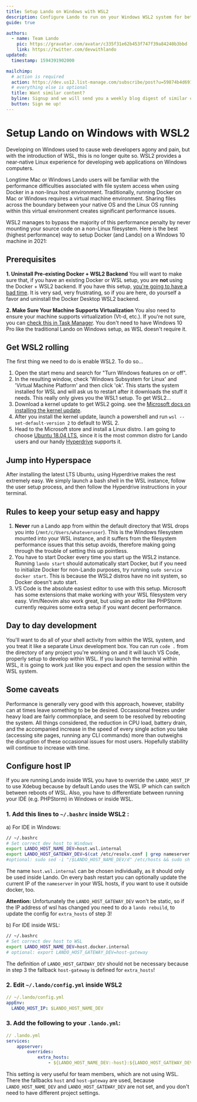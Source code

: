```yaml
---
title: Setup Lando on Windows with WSL2
description: Configure Lando to run on your Windows WSL2 system for better performance when developing on Windows.
guide: true

authors:
  - name: Team Lando
    pic: https://gravatar.com/avatar/c335f31e62b453f747f39a84240b3bbd
    link: https://twitter.com/devwithlando
updated:
  timestamp: 1594391902000

mailchimp:
  # action is required
  action: https://dev.us12.list-manage.com/subscribe/post?u=59874b4d6910fa65e724a4648&amp;id=613837077f
  # everything else is optional
  title: Want similar content?
  byline: Signup and we will send you a weekly blog digest of similar content to keep you satiated.
  button: Sign me up!
---
```


# Setup Lando on Windows with WSL2

Developing on Windows used to cause web developers agony and pain, but with the introduction of WSL, this is no longer quite so. WSL2 provides a near-native Linux experience for developing web applications on Windows computers.

Longtime Mac or Windows Lando users will be familiar with the performance difficulties associated with file system access when using Docker in a non-linux host environment. Traditionally, running Docker on Mac or Windows requires a virtual machine environment. Sharing files across the boundary between your native OS and the Linux OS running within this virtual environment creates significant performance issues.

WSL2 manages to bypass the majority of this performance penalty by never mounting your source code on a non-Linux filesystem. Here is the best (highest performance) way to setup Docker (and Lando) on a Windows 10 machine in 2021:

## Prerequisites

**1. Uninstall Pre-existing Docker + WSL2 Backend**
You will want to make sure that, if you have an existing Docker or WSL setup, you are **not** using the Docker + WSL2 backend. If you have this setup, [you're going to have a bad time](https://www.youtube.com/watch?v=ynxPshq8ERo). It is very sad, very frustrating, so if you are here, do yourself a favor and uninstall the Docker Desktop WSL2 backend.

**2. Make Sure Your Machine Supports Virtualization**
You also need to ensure your machine supports virtualization (Vt-d, etc.). If you're not sure, you can [check this in Task Manager](https://www.shaileshjha.com/how-to-find-out-if-intel-vt-x-or-amd-v-virtualization-technology-is-supported-in-windows-10-windows-8-windows-vista-or-windows-7-machine). You don't need to have Windows 10 Pro like the traditional Lando on Windows setup, as WSL doesn't require it.

## Get WSL2 rolling

The first thing we need to do is enable WSL2. To do so...

1. Open the start menu and search for "Turn Windows features on or off".
2. In the resulting window, check 'Windows Subsystem for Linux' and 'Virtual Machine Platform' and then click 'ok'. This starts the system installed for WSL and will ask us to restart after it downloads the stuff it needs. This really only gives you the WSL1 setup. To get WSL2...
3. Download a kernel update to get WSL2 going. see the [Microsoft docs on installing the kernel update](https://docs.microsoft.com/en-us/windows/wsl/install-manual#step-4---download-the-linux-kernel-update-package).
4. After you install the kernel update, launch a powershell and run `wsl --set-default-version 2` to default to WSL 2.
5. Head to the Microsoft store and install a Linux distro. I am going to choose [Ubuntu 18.04 LTS](https://www.microsoft.com/en-us/p/ubuntu-1804-lts/9n9tngvndl3q), since it is the most common distro for Lando users and our handy [Hyperdrive](https://github.com/lando/hyperdrive) supports it.

## Jump into Hyperspace

After installing the latest LTS Ubuntu, using Hyperdrive makes the rest extremely easy. We simply launch a bash shell in the WSL instance, follow the user setup process, and then follow the Hyperdrive instructions in your terminal.

## Rules to keep your setup easy and happy

1. **Never** run a Lando app from within the default directory that WSL drops you into (`/mnt/c/Users/whateveruser`). This is the Windows filesystem mounted into your WSL instance, and it suffers from the filesystem performance issues that this setup avoids, therefore making going through the trouble of setting this up pointless.
2. You have to start Docker every time you start up the WSL2 instance. Running `lando start` should automatically start Docker, but if you need to initialize Docker for non-Lando purposes, try running `sudo service docker start`. This is because the WSL2 distros have no init system, so Docker doesn't auto start.
3. VS Code is the absolute easiest editor to use with this setup. Microsoft has some extensions that make working with your WSL filesystem very easy. Vim/Neovim also work great, but using an editor like PHPStorm currently requires some extra setup if you want decent performance.

## Day to day development

You'll want to do all of your shell activity from within the WSL system, and you treat it like a separate Linux development box. You can run `code .` from the directory of any project you're working on and it will lauch VS Code, properly setup to develop within WSL. If you launch the terminal within WSL, it is going to work just like you expect and open the session within the WSL system.

## Some caveats

Performance is generally very good with this approach, however, stability can at times leave something to be be desired. Occassional freezes under heavy load are fairly commonplace, and seem to be resolved by rebooting the system. All things considered, the reduction in CPU load, battery drain, and the accompanied increase in the speed of every single action you take (accessing site pages, running any CLI commands) more than outweighs the disruption of these occasional issues for most users. Hopefully stability will continue to increase with time.

## Configure host IP

If you are running Lando inside WSL you have to override the `LANDO_HOST_IP` to use Xdebug because by default Lando uses the WSL IP which can switch between reboots of WSL.
Also, you have to differentiate between running your IDE (e.g. PHPStorm) in Windows or inside WSL.

### 1. Add this lines to `~/.bashrc` inside WSL2 :
a) For IDE in Windows:
```bash
// ~/.bashrc
# Set correct dev host to Windows
export LANDO_HOST_NAME_DEV=host.wsl.internal
export LANDO_HOST_GATEWAY_DEV=$(cat /etc/resolv.conf | grep nameserver | awk '{print $2; exit;}')
#optional: sudo sed -i "/$LANDO_HOST_NAME_DEV/d" /etc/hosts && sudo sh -c "echo $LANDO_HOST_GATEWAY_DEV $LANDO_HOST_NAME_DEV >> /etc/hosts"
```
The name `host.wsl.internal` can be chosen individually, as it should only be used inside Lando.
On every bash restart you can optionally update the current IP of the `nameserver` in your WSL hosts, if you want to use it outside docker, too.

**Attention:**
Unfortunately the `LANDO_HOST_GATEWAY_DEV` won't be static, so if the IP address of wsl has changed you need to do a `lando rebuild`, to update the config for `extra_hosts` of step 3!

b) For IDE inside WSL:
```bash
// ~/.bashrc
# Set correct dev host to WSL
export LANDO_HOST_NAME_DEV=host.docker.internal
# optional: export LANDO_HOST_GATEWAY_DEV=host-gateway
```
The definition of `LANDO_HOST_GATEWAY_DEV` should not be necessary because in step 3 the fallback `host-gateway` is defined for `extra_hosts`!

### 2. Edit `~/.lando/config.yml` inside WSL2
```yml
// ~/.lando/config.yml
appEnv:
  LANDO_HOST_IP: $LANDO_HOST_NAME_DEV
```

### 3. Add the following to your `.lando.yml`:
```yml
// .lando.yml
services:
    appserver:
        overrides:
            extra_hosts:
                - ${LANDO_HOST_NAME_DEV:-host}:${LANDO_HOST_GATEWAY_DEV:-host-gateway}
```
This setting is very useful for team members, which are not using WSL.
There the fallbacks `host` and `host-gateway` are used, because `LANDO_HOST_NAME_DEV` and `LANDO_HOST_GATEWAY_DEV` are not set, and you don't need to have different project settings.
